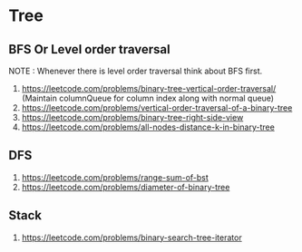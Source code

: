 Tree
====

BFS Or Level order traversal
----------------------------
NOTE : Whenever there is level order traversal think about BFS first.
1. https://leetcode.com/problems/binary-tree-vertical-order-traversal/ (Maintain columnQueue for column index along with normal queue)
2. https://leetcode.com/problems/vertical-order-traversal-of-a-binary-tree
3. https://leetcode.com/problems/binary-tree-right-side-view
4. https://leetcode.com/problems/all-nodes-distance-k-in-binary-tree

DFS
---
1. https://leetcode.com/problems/range-sum-of-bst
2. https://leetcode.com/problems/diameter-of-binary-tree

Stack
-----
1. https://leetcode.com/problems/binary-search-tree-iterator
